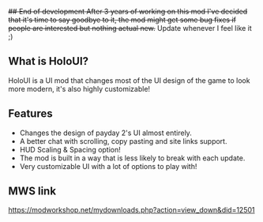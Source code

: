 ~~## End of development
After 3 years of working on this mod I've decided that it's time to say goodbye to it, the mod might get some bug fixes if people are interested but nothing actual new.~~
Update whenever I feel like it ;)

## What is HoloUI? ##
HoloUI is a UI mod that changes most of the UI design of the game to look more modern, it's also highly customizable!

## Features ##
 - Changes the design of payday 2's UI almost entirely.
 - A better chat with scrolling, copy pasting and site links support.
 - HUD Scaling & Spacing option!
 - The mod is built in a way that is less likely to break with each update.
 - Very customizable UI with a lot of options to play with!

## MWS link ##
https://modworkshop.net/mydownloads.php?action=view_down&did=12501
